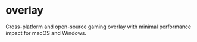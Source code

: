 # overlay
Cross-platform and open-source gaming overlay with minimal performance impact for macOS and Windows.
